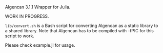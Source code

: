 Algencan 3.1.1 Wrapper for Julia.

WORK IN PROGRESS.

`lib/convert.sh` is a Bash script for converting Algencan as a static library to a shared library. Note that Algencan has to be compiled with -fPIC for this script to work.

Please check example.jl for usage.
